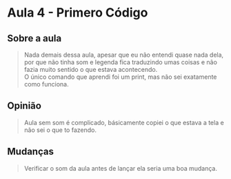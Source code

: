 # Aula 4 - Primero Código

## Sobre a aula
> Nada demais dessa aula, apesar que eu não entendi quase nada dela, por que não tinha som e legenda fica traduzindo umas coisas e não fazia muito sentido o que estava acontecendo.<br>O único comando que aprendi foi um print, mas não sei exatamente como funciona. 

## Opinião
> Aula sem som é complicado, básicamente copiei o que estava a tela e não sei o que to fazendo. 

## Mudanças
> Verificar o som da aula antes de lançar ela seria uma boa mudança.
